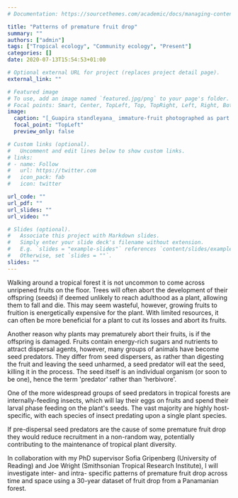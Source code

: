 ```yaml
---
# Documentation: https://sourcethemes.com/academic/docs/managing-content/

title: "Patterns of premature fruit drop"
summary: ""
authors: ["admin"]
tags: ["Tropical ecology", "Community ecology", "Present"]
categories: []
date: 2020-07-13T15:54:53+01:00

# Optional external URL for project (replaces project detail page).
external_link: ""

# Featured image
# To use, add an image named `featured.jpg/png` to your page's folder.
# Focal points: Smart, Center, TopLeft, Top, TopRight, Left, Right, BottomLeft, Bottom, BottomRight.
image:
  caption: "[_Guapira standleyana_ immature-fruit photographed as part of STRI's Environmental Science Program. Creator: Steven Paton, Source: STRI](https://biogeodb.stri.si.edu/bioinformatics/dfm/metas/view/8609)"
  focal_point: "TopLeft"
  preview_only: false

# Custom links (optional).
#   Uncomment and edit lines below to show custom links.
# links:
# - name: Follow
#   url: https://twitter.com
#   icon_pack: fab
#   icon: twitter

url_code: ""
url_pdf: ""
url_slides: ""
url_video: ""

# Slides (optional).
#   Associate this project with Markdown slides.
#   Simply enter your slide deck's filename without extension.
#   E.g. `slides = "example-slides"` references `content/slides/example-slides.md`.
#   Otherwise, set `slides = ""`.
slides: ""
---
```


Walking around a tropical forest it is not uncommon to come across unripened fruits on the floor. Trees will often abort the development of their offspring (seeds) if deemed unlikely to reach adulthood as a plant, allowing them to fall and die. This may seem wasteful, however, growing fruits to fruition is energetically expensive for the plant. With limited resources, it can often be more beneficial for a plant to cut its losses and abort its fruits.

Another reason why plants may prematurely abort their fruits, is if the offspring is damaged. Fruits contain energy-rich sugars and nutrients to attract dispersal agents, however, many groups of animals have become seed predators. They differ from seed dispersers, as rather than digesting the fruit and leaving the seed unharmed, a seed predator will eat the seed, killing it in the process. The seed itself is an individual organism (or soon to be one), hence the term 'predator' rather than 'herbivore'.

One of the more widespread groups of seed predators in tropical forests are internally-feeding insects, which will lay their eggs on fruits and spend their larval phase feeding on the plant's seeds. The vast majority are highly host-specific, with each species of insect predating upon a single plant species.

If pre-dispersal seed predators are the cause of some premature fruit drop they would reduce recruitment in a non-random way, potentially contributing to the maintenance of tropical plant diversity.

In collaboration with my PhD supervisor Sofia Gripenberg (University of Reading) and Joe Wright (Smithsonian Tropical Research Institute), I will investigate inter- and intra- specific patterns of premature fruit drop across time and space using a 30-year dataset of fruit drop from a Panamanian forest.
